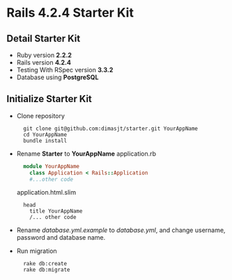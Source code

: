 # Rails 4.2.4 Starter Kit

## Detail Starter Kit

* Ruby version **2.2.2**
* Rails version **4.2.4**
* Testing With RSpec version **3.3.2**
* Database using **PostgreSQL**
 

## Initialize Starter Kit

* Clone repository
  ```
    git clone git@github.com:dimasjt/starter.git YourAppName
    cd YourAppName
    bundle install
  ```
* Rename **Starter** to **YourAppName**
  application.rb
  ```ruby
    module YourAppName
      class Application < Rails::Application
      #...other code
  ```
  application.html.slim
  ```slim
    head
      title YourAppName
      /... other code
  ```
  
* Rename *database.yml.example* to *database.yml*, and change username, password and database name.

* Run migration
  ```
    rake db:create
    rake db:migrate
  ```
